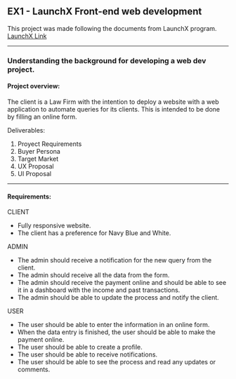 
## EX1 - LaunchX Front-end web development

This project was made following the documents from LaunchX program. [LaunchX Link](https://github.com/LaunchX-InnovaccionVirtual/FrontEnd-Mision/tree/main/01%20-%20INTRO/practicas)

---
### Understanding the background for developing a web dev project.

#### Project overview:
The client is a Law Firm with the intention to deploy a website with a web application to automate queries for its clients. This is intended to be done by filling an online form.

Deliverables:

1. Proyect Requirements
2. Buyer Persona
3. Target Market
4. UX Proposal
5. UI Proposal

---

#### Requirements:
CLIENT
- Fully responsive website.
- The client has a preference for Navy Blue and White.

ADMIN
- The admin should receive a notification for the new query from the client.
- The admin should receive all the data from the form.
- The admin should receive the payment online and should be able to see it in a dashboard with the income and past transactions.
- The admin should be able to update the process and notify the client.

USER
- The user should be able to enter the information in an online form.
- When the data entry is finished, the user should be able to make the payment online.
- The user should be able to create a profile.
- The user should be able to receive notifications.
- The user should be able to see the process and read any updates or comments.
